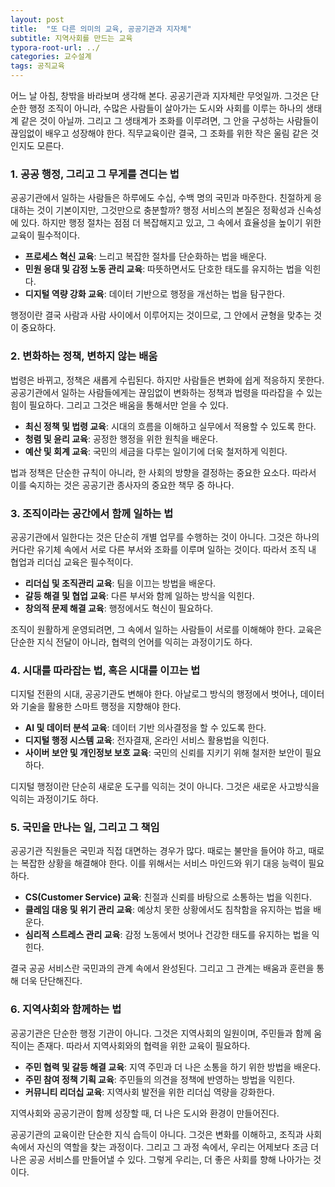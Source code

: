 ```yaml
---
layout: post
title:  "또 다른 의미의 교육, 공공기관과 지자체"
subtitle: 지역사회를 만드는 교육
typora-root-url: ../
categories: 교수설계
tags: 공직교육
---
```


어느 날 아침, 창밖을 바라보며 생각해 본다. 공공기관과 지자체란 무엇일까. 그것은 단순한 행정 조직이 아니라, 수많은 사람들이 살아가는 도시와 사회를 이루는 하나의 생태계 같은 것이 아닐까. 그리고 그 생태계가 조화를 이루려면, 그 안을 구성하는 사람들이 끊임없이 배우고 성장해야 한다. 직무교육이란 결국, 그 조화를 위한 작은 울림 같은 것인지도 모른다.

### 1. 공공 행정, 그리고 그 무게를 견디는 법

공공기관에서 일하는 사람들은 하루에도 수십, 수백 명의 국민과 마주한다. 친절하게 응대하는 것이 기본이지만, 그것만으로 충분할까? 행정 서비스의 본질은 정확성과 신속성에 있다. 하지만 행정 절차는 점점 더 복잡해지고 있고, 그 속에서 효율성을 높이기 위한 교육이 필수적이다.

- **프로세스 혁신 교육**: 느리고 복잡한 절차를 단순화하는 법을 배운다.
- **민원 응대 및 감정 노동 관리 교육**: 따뜻하면서도 단호한 태도를 유지하는 법을 익힌다.
- **디지털 역량 강화 교육**: 데이터 기반으로 행정을 개선하는 법을 탐구한다.

행정이란 결국 사람과 사람 사이에서 이루어지는 것이므로, 그 안에서 균형을 맞추는 것이 중요하다.

### 2. 변화하는 정책, 변하지 않는 배움

법령은 바뀌고, 정책은 새롭게 수립된다. 하지만 사람들은 변화에 쉽게 적응하지 못한다. 공공기관에서 일하는 사람들에게는 끊임없이 변화하는 정책과 법령을 따라잡을 수 있는 힘이 필요하다. 그리고 그것은 배움을 통해서만 얻을 수 있다.

- **최신 정책 및 법령 교육**: 시대의 흐름을 이해하고 실무에서 적용할 수 있도록 한다.
- **청렴 및 윤리 교육**: 공정한 행정을 위한 원칙을 배운다.
- **예산 및 회계 교육**: 국민의 세금을 다루는 일이기에 더욱 철저하게 익힌다.

법과 정책은 단순한 규칙이 아니라, 한 사회의 방향을 결정하는 중요한 요소다. 따라서 이를 숙지하는 것은 공공기관 종사자의 중요한 책무 중 하나다.

### 3. 조직이라는 공간에서 함께 일하는 법

공공기관에서 일한다는 것은 단순히 개별 업무를 수행하는 것이 아니다. 그것은 하나의 커다란 유기체 속에서 서로 다른 부서와 조화를 이루며 일하는 것이다. 따라서 조직 내 협업과 리더십 교육은 필수적이다.

- **리더십 및 조직관리 교육**: 팀을 이끄는 방법을 배운다.
- **갈등 해결 및 협업 교육**: 다른 부서와 함께 일하는 방식을 익힌다.
- **창의적 문제 해결 교육**: 행정에서도 혁신이 필요하다.

조직이 원활하게 운영되려면, 그 속에서 일하는 사람들이 서로를 이해해야 한다. 교육은 단순한 지식 전달이 아니라, 협력의 언어를 익히는 과정이기도 하다.

### 4. 시대를 따라잡는 법, 혹은 시대를 이끄는 법

디지털 전환의 시대, 공공기관도 변해야 한다. 아날로그 방식의 행정에서 벗어나, 데이터와 기술을 활용한 스마트 행정을 지향해야 한다.

- **AI 및 데이터 분석 교육**: 데이터 기반 의사결정을 할 수 있도록 한다.
- **디지털 행정 시스템 교육**: 전자결재, 온라인 서비스 활용법을 익힌다.
- **사이버 보안 및 개인정보 보호 교육**: 국민의 신뢰를 지키기 위해 철저한 보안이 필요하다.

디지털 행정이란 단순히 새로운 도구를 익히는 것이 아니다. 그것은 새로운 사고방식을 익히는 과정이기도 하다.

### 5. 국민을 만나는 일, 그리고 그 책임

공공기관 직원들은 국민과 직접 대면하는 경우가 많다. 때로는 불만을 들어야 하고, 때로는 복잡한 상황을 해결해야 한다. 이를 위해서는 서비스 마인드와 위기 대응 능력이 필요하다.

- **CS(Customer Service) 교육**: 친절과 신뢰를 바탕으로 소통하는 법을 익힌다.
- **클레임 대응 및 위기 관리 교육**: 예상치 못한 상황에서도 침착함을 유지하는 법을 배운다.
- **심리적 스트레스 관리 교육**: 감정 노동에서 벗어나 건강한 태도를 유지하는 법을 익힌다.

결국 공공 서비스란 국민과의 관계 속에서 완성된다. 그리고 그 관계는 배움과 훈련을 통해 더욱 단단해진다.

### 6. 지역사회와 함께하는 법

공공기관은 단순한 행정 기관이 아니다. 그것은 지역사회의 일원이며, 주민들과 함께 움직이는 존재다. 따라서 지역사회와의 협력을 위한 교육이 필요하다.

- **주민 협력 및 갈등 해결 교육**: 지역 주민과 더 나은 소통을 하기 위한 방법을 배운다.
- **주민 참여 정책 기획 교육**: 주민들의 의견을 정책에 반영하는 방법을 익힌다.
- **커뮤니티 리더십 교육**: 지역사회 발전을 위한 리더십 역량을 강화한다.

지역사회와 공공기관이 함께 성장할 때, 더 나은 도시와 환경이 만들어진다.

공공기관의 교육이란 단순한 지식 습득이 아니다. 그것은 변화를 이해하고, 조직과 사회 속에서 자신의 역할을 찾는 과정이다. 그리고 그 과정 속에서, 우리는 어제보다 조금 더 나은 공공 서비스를 만들어낼 수 있다. 그렇게 우리는, 더 좋은 사회를 향해 나아가는 것이다.
